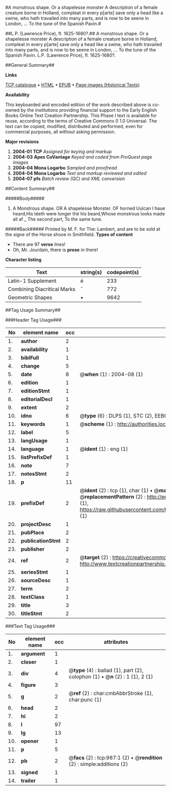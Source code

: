 #A monstrous shape. Or a shapelesse monster A description of a female creature borne in Holland, compleat in every p[arte] save only a head like a swine, who hath travailed into many parts, and is now to be seene in London, ... To the tune of the Spanish Pavin.#

##L.P. (Lawrence Price), fl. 1625-1680?.##
A monstrous shape. Or a shapelesse monster A description of a female creature borne in Holland, compleat in every p[arte] save only a head like a swine, who hath travailed into many parts, and is now to be seene in London, ... To the tune of the Spanish Pavin.
L.P. (Lawrence Price), fl. 1625-1680?.

##General Summary##

**Links**

[TCP catalogue](http://www.ota.ox.ac.uk/tcp/)  • 
[HTML](http://tei.it.ox.ac.uk/tcp/Texts-HTML/free/A10/A10066.html)  • 
[EPUB](http://tei.it.ox.ac.uk/tcp/Texts-EPUB/free/A10/A10066.epub) • 
[Page images (Historical Texts)](https://data.historicaltexts.jisc.ac.uk/view?pubId=eebo-99836701e&pageId=eebo-99836701e-987-1)

**Availability**

This keyboarded and encoded edition of the
	       work described above is co-owned by the institutions
	       providing financial support to the Early English Books
	       Online Text Creation Partnership. This Phase I text is
	       available for reuse, according to the terms of Creative
	       Commons 0 1.0 Universal. The text can be copied,
	       modified, distributed and performed, even for
	       commercial purposes, all without asking permission.

**Major revisions**

1. __2004-01__ __TCP__ *Assigned for keying and markup*
1. __2004-03__ __Apex CoVantage__ *Keyed and coded from ProQuest page images*
1. __2004-04__ __Mona Logarbo__ *Sampled and proofread*
1. __2004-04__ __Mona Logarbo__ *Text and markup reviewed and edited*
1. __2004-07__ __pfs__ *Batch review (QC) and XML conversion*

##Content Summary##

#####Body#####

1. A Monstrous shape. OR A shapelesse Monster.
OF horned Uulcan I haue heard,His téeth were longer thē his beard,Whose monstrous looks made all af
    _ The second part, To the same tune.

#####Back#####
Printed by M. F. for The: Lambert, and are to be sold at the signe of the Horse shooe in Smithfield.
**Types of content**

  * There are 97 **verse** lines!
  * Oh, Mr. Jourdain, there is **prose** in there!

**Character listing**


|Text|string(s)|codepoint(s)|
|---|---|---|
|Latin-1 Supplement|é|233|
|Combining             Diacritical Marks|̄|772|
|Geometric Shapes|▪|9642|

##Tag Usage Summary##

###Header Tag Usage###

|No|element name|occ|attributes|
|---|---|---|---|
|1.|__author__|2||
|2.|__availability__|1||
|3.|__biblFull__|1||
|4.|__change__|5||
|5.|__date__|8| @__when__ (1) : 2004-08 (1)|
|6.|__edition__|1||
|7.|__editionStmt__|1||
|8.|__editorialDecl__|1||
|9.|__extent__|2||
|10.|__idno__|6| @__type__ (6) : DLPS (1), STC (2), EEBO-CITATION (1), PROQUEST (1), VID (1)|
|11.|__keywords__|1| @__scheme__ (1) : http://authorities.loc.gov/ (1)|
|12.|__label__|5||
|13.|__langUsage__|1||
|14.|__language__|1| @__ident__ (1) : eng (1)|
|15.|__listPrefixDef__|1||
|16.|__note__|7||
|17.|__notesStmt__|2||
|18.|__p__|11||
|19.|__prefixDef__|2| @__ident__ (2) : tcp (1), char (1)  •  @__matchPattern__ (2) : ([0-9\-]+):([0-9IVX]+) (1), (.+) (1)  •  @__replacementPattern__ (2) : http://eebo.chadwyck.com/downloadtiff?vid=$1&page=$2 (1), https://raw.githubusercontent.com/textcreationpartnership/Texts/master/tcpchars.xml#$1 (1)|
|20.|__projectDesc__|1||
|21.|__pubPlace__|2||
|22.|__publicationStmt__|2||
|23.|__publisher__|2||
|24.|__ref__|2| @__target__ (2) : https://creativecommons.org/publicdomain/zero/1.0/ (1), http://www.textcreationpartnership.org/docs/. (1)|
|25.|__seriesStmt__|1||
|26.|__sourceDesc__|1||
|27.|__term__|2||
|28.|__textClass__|1||
|29.|__title__|3||
|30.|__titleStmt__|2||


###Text Tag Usage###

|No|element name|occ|attributes|
|---|---|---|---|
|1.|__argument__|1||
|2.|__closer__|1||
|3.|__div__|4| @__type__ (4) : ballad (1), part (2), colophon (1)  •  @__n__ (2) : 1 (1), 2 (1)|
|4.|__figure__|3||
|5.|__g__|2| @__ref__ (2) : char:cmbAbbrStroke (1), char:punc (1)|
|6.|__head__|2||
|7.|__hi__|2||
|8.|__l__|97||
|9.|__lg__|13||
|10.|__opener__|1||
|11.|__p__|5||
|12.|__pb__|2| @__facs__ (2) : tcp:987:1 (2)  •  @__rendition__ (2) : simple:additions (2)|
|13.|__signed__|1||
|14.|__trailer__|1||
